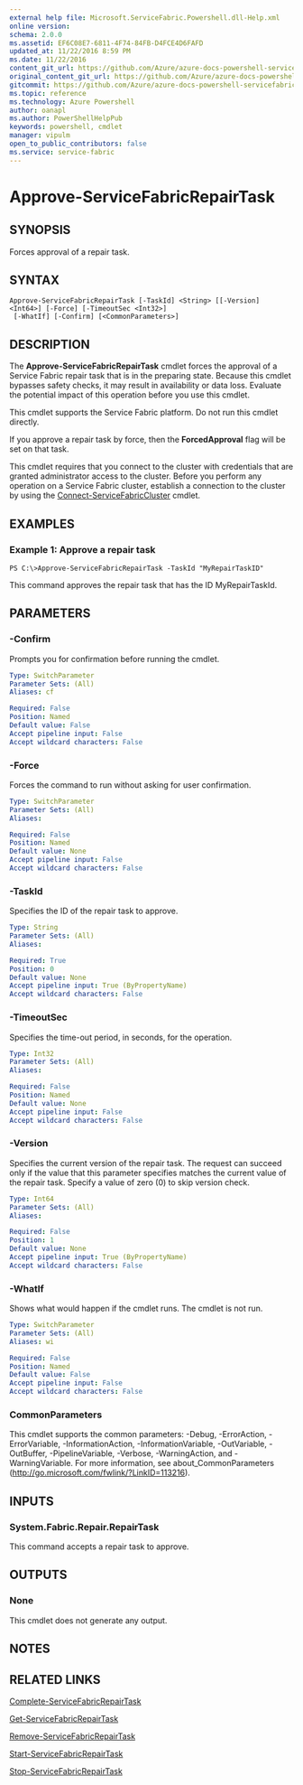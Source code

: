 ```yaml
---
external help file: Microsoft.ServiceFabric.Powershell.dll-Help.xml
online version: 
schema: 2.0.0
ms.assetid: EF6C08E7-6811-4F74-84FB-D4FCE4D6FAFD
updated_at: 11/22/2016 8:59 PM
ms.date: 11/22/2016
content_git_url: https://github.com/Azure/azure-docs-powershell-servicefabric/blob/live/Service-Fabric-cmdlets/ServiceFabric/vlatest/Approve-ServiceFabricRepairTask.md
original_content_git_url: https://github.com/Azure/azure-docs-powershell-servicefabric/blob/live/Service-Fabric-cmdlets/ServiceFabric/vlatest/Approve-ServiceFabricRepairTask.md
gitcommit: https://github.com/Azure/azure-docs-powershell-servicefabric/blob/2a5ea82fb26724d20409558b5656bffc61dfe3b3/Service-Fabric-cmdlets/ServiceFabric/vlatest/Approve-ServiceFabricRepairTask.md
ms.topic: reference
ms.technology: Azure Powershell
author: oanapl
ms.author: PowerShellHelpPub
keywords: powershell, cmdlet
manager: vipulm
open_to_public_contributors: false
ms.service: service-fabric
---
```


# Approve-ServiceFabricRepairTask

## SYNOPSIS
Forces approval of a repair task.

## SYNTAX

```
Approve-ServiceFabricRepairTask [-TaskId] <String> [[-Version] <Int64>] [-Force] [-TimeoutSec <Int32>]
 [-WhatIf] [-Confirm] [<CommonParameters>]
```

## DESCRIPTION
The **Approve-ServiceFabricRepairTask** cmdlet forces the approval of a Service Fabric repair task that is in the preparing state.
Because this cmdlet bypasses safety checks, it may result in availability or data loss.
Evaluate the potential impact of this operation before you use this cmdlet.

This cmdlet supports the Service Fabric platform.
Do not run this cmdlet directly.

If you approve a repair task by force, then the **ForcedApproval** flag will be set on that task.

This cmdlet requires that you connect to the cluster with credentials that are granted administrator access to the cluster.
Before you perform any operation on a Service Fabric cluster, establish a connection to the cluster by using the [Connect-ServiceFabricCluster](.\Connect-ServiceFabricCluster) cmdlet.

## EXAMPLES

### Example 1: Approve a repair task
```
PS C:\>Approve-ServiceFabricRepairTask -TaskId "MyRepairTaskID"
```

This command approves the repair task that has the ID MyRepairTaskId.

## PARAMETERS

### -Confirm
Prompts you for confirmation before running the cmdlet.

```yaml
Type: SwitchParameter
Parameter Sets: (All)
Aliases: cf

Required: False
Position: Named
Default value: False
Accept pipeline input: False
Accept wildcard characters: False
```

### -Force
Forces the command to run without asking for user confirmation.

```yaml
Type: SwitchParameter
Parameter Sets: (All)
Aliases:

Required: False
Position: Named
Default value: None
Accept pipeline input: False
Accept wildcard characters: False
```

### -TaskId
Specifies the ID of the repair task to approve.

```yaml
Type: String
Parameter Sets: (All)
Aliases:

Required: True
Position: 0
Default value: None
Accept pipeline input: True (ByPropertyName)
Accept wildcard characters: False
```

### -TimeoutSec
Specifies the time-out period, in seconds, for the operation.

```yaml
Type: Int32
Parameter Sets: (All)
Aliases:

Required: False
Position: Named
Default value: None
Accept pipeline input: False
Accept wildcard characters: False
```

### -Version
Specifies the current version of the repair task.
The request can succeed only if the value that this parameter specifies matches the current value of the repair task.
Specify a value of zero (0) to skip version check.

```yaml
Type: Int64
Parameter Sets: (All)
Aliases:

Required: False
Position: 1
Default value: None
Accept pipeline input: True (ByPropertyName)
Accept wildcard characters: False
```

### -WhatIf
Shows what would happen if the cmdlet runs.
The cmdlet is not run.

```yaml
Type: SwitchParameter
Parameter Sets: (All)
Aliases: wi

Required: False
Position: Named
Default value: False
Accept pipeline input: False
Accept wildcard characters: False
```

### CommonParameters
This cmdlet supports the common parameters: -Debug, -ErrorAction, -ErrorVariable, -InformationAction, -InformationVariable, -OutVariable, -OutBuffer, -PipelineVariable, -Verbose, -WarningAction, and -WarningVariable. For more information, see about_CommonParameters (http://go.microsoft.com/fwlink/?LinkID=113216).

## INPUTS

### System.Fabric.Repair.RepairTask
This command accepts a repair task to approve.

## OUTPUTS

### None
This cmdlet does not generate any output.

## NOTES

## RELATED LINKS

[Complete-ServiceFabricRepairTask](xref:ServiceFabric/vlatest/Complete-ServiceFabricRepairTask.md)

[Get-ServiceFabricRepairTask](xref:ServiceFabric/vlatest/Get-ServiceFabricRepairTask.md)

[Remove-ServiceFabricRepairTask](xref:ServiceFabric/vlatest/Remove-ServiceFabricRepairTask.md)

[Start-ServiceFabricRepairTask](xref:ServiceFabric/vlatest/Start-ServiceFabricRepairTask.md)

[Stop-ServiceFabricRepairTask](xref:ServiceFabric/vlatest/Stop-ServiceFabricRepairTask.md)
